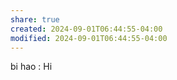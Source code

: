 ```yaml
---
share: true
created: 2024-09-01T06:44:55-04:00
modified: 2024-09-01T06:44:55-04:00
---
```


bi hao : Hi
